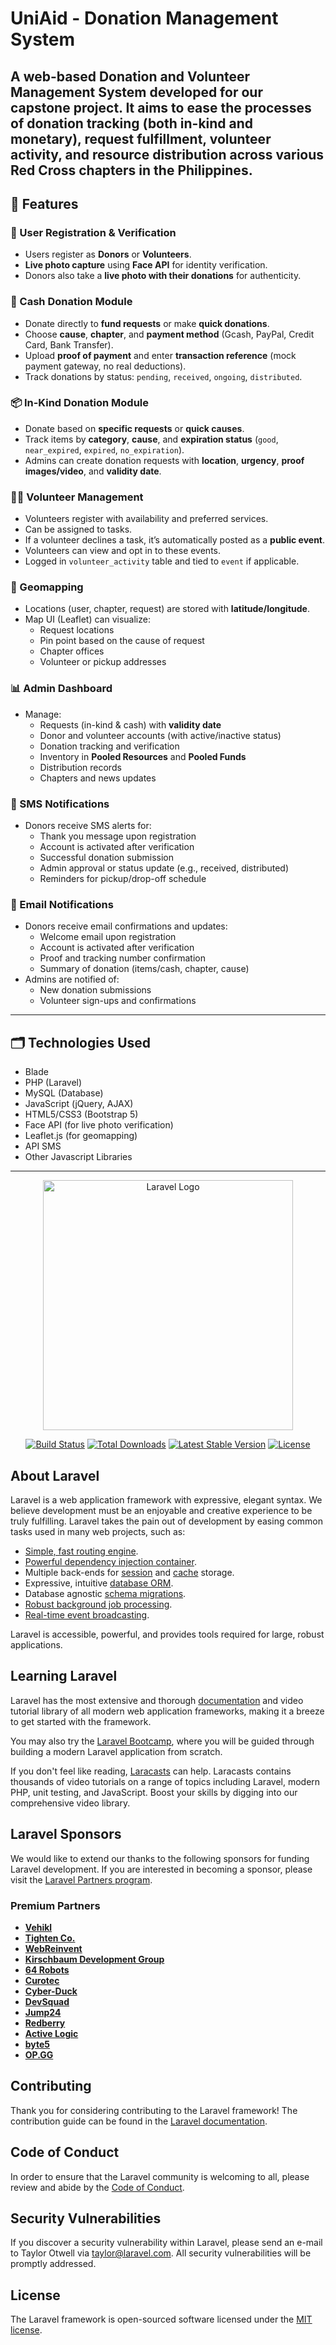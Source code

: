 # UniAid - Donation Management System

A web-based **Donation and Volunteer Management System** developed for our capstone project. It aims to ease the processes of donation tracking (both in-kind and monetary), request fulfillment, volunteer activity, and resource distribution across various Red Cross chapters in the Philippines.
---

## 📌 Features

### 🔐 User Registration & Verification
- Users register as **Donors** or **Volunteers**.
- **Live photo capture** using **Face API** for identity verification.
- Donors also take a **live photo with their donations** for authenticity.

### 💸 Cash Donation Module
- Donate directly to **fund requests** or make **quick donations**.
- Choose **cause**, **chapter**, and **payment method** (Gcash, PayPal, Credit Card, Bank Transfer).
- Upload **proof of payment** and enter **transaction reference** (mock payment gateway, no real deductions).
- Track donations by status: `pending`, `received`, `ongoing`, `distributed`.

### 📦 In-Kind Donation Module
- Donate based on **specific requests** or **quick causes**.
- Track items by **category**, **cause**, and **expiration status** (`good`, `near_expired`, `expired`, `no_expiration`).
- Admins can create donation requests with **location**, **urgency**, **proof images/video**, and **validity date**.

### 👨‍⚕️ Volunteer Management
- Volunteers register with availability and preferred services.
- Can be assigned to tasks.
- If a volunteer declines a task, it’s automatically posted as a **public event**.
- Volunteers can view and opt in to these events.
- Logged in `volunteer_activity` table and tied to `event` if applicable.

### 📍 Geomapping
- Locations (user, chapter, request) are stored with **latitude/longitude**.
- Map UI (Leaflet) can visualize:
  - Request locations
  - Pin point based on the cause of request
  - Chapter offices
  - Volunteer or pickup addresses

### 📊 Admin Dashboard
- Manage:
  - Requests (in-kind & cash) with **validity date**
  - Donor and volunteer accounts (with active/inactive status)
  - Donation tracking and verification
  - Inventory in **Pooled Resources** and **Pooled Funds**
  - Distribution records
  - Chapters and news updates


### 📱 SMS Notifications
- Donors receive SMS alerts for:
  - Thank you message upon registration
  - Account is activated after verification
  - Successful donation submission
  - Admin approval or status update (e.g., received, distributed)
  - Reminders for pickup/drop-off schedule

### 📧 Email Notifications
- Donors receive email confirmations and updates:
  - Welcome email upon registration
  - Account is activated after verification
  - Proof and tracking number confirmation
  - Summary of donation (items/cash, chapter, cause)
- Admins are notified of:
  - New donation submissions
  - Volunteer sign-ups and confirmations

---

## 🗂️ Technologies Used
- Blade
- PHP (Laravel) 
- MySQL (Database)
- JavaScript (jQuery, AJAX)
- HTML5/CSS3 (Bootstrap 5)
- Face API (for live photo verification)
- Leaflet.js (for geomapping)
- API SMS
- Other Javascript Libraries

---

<p align="center"><a href="https://laravel.com" target="_blank"><img src="https://raw.githubusercontent.com/laravel/art/master/logo-lockup/5%20SVG/2%20CMYK/1%20Full%20Color/laravel-logolockup-cmyk-red.svg" width="400" alt="Laravel Logo"></a></p>

<p align="center">
<a href="https://github.com/laravel/framework/actions"><img src="https://github.com/laravel/framework/workflows/tests/badge.svg" alt="Build Status"></a>
<a href="https://packagist.org/packages/laravel/framework"><img src="https://img.shields.io/packagist/dt/laravel/framework" alt="Total Downloads"></a>
<a href="https://packagist.org/packages/laravel/framework"><img src="https://img.shields.io/packagist/v/laravel/framework" alt="Latest Stable Version"></a>
<a href="https://packagist.org/packages/laravel/framework"><img src="https://img.shields.io/packagist/l/laravel/framework" alt="License"></a>
</p>

## About Laravel

Laravel is a web application framework with expressive, elegant syntax. We believe development must be an enjoyable and creative experience to be truly fulfilling. Laravel takes the pain out of development by easing common tasks used in many web projects, such as:

- [Simple, fast routing engine](https://laravel.com/docs/routing).
- [Powerful dependency injection container](https://laravel.com/docs/container).
- Multiple back-ends for [session](https://laravel.com/docs/session) and [cache](https://laravel.com/docs/cache) storage.
- Expressive, intuitive [database ORM](https://laravel.com/docs/eloquent).
- Database agnostic [schema migrations](https://laravel.com/docs/migrations).
- [Robust background job processing](https://laravel.com/docs/queues).
- [Real-time event broadcasting](https://laravel.com/docs/broadcasting).

Laravel is accessible, powerful, and provides tools required for large, robust applications.

## Learning Laravel

Laravel has the most extensive and thorough [documentation](https://laravel.com/docs) and video tutorial library of all modern web application frameworks, making it a breeze to get started with the framework.

You may also try the [Laravel Bootcamp](https://bootcamp.laravel.com), where you will be guided through building a modern Laravel application from scratch.

If you don't feel like reading, [Laracasts](https://laracasts.com) can help. Laracasts contains thousands of video tutorials on a range of topics including Laravel, modern PHP, unit testing, and JavaScript. Boost your skills by digging into our comprehensive video library.

## Laravel Sponsors

We would like to extend our thanks to the following sponsors for funding Laravel development. If you are interested in becoming a sponsor, please visit the [Laravel Partners program](https://partners.laravel.com).

### Premium Partners

- **[Vehikl](https://vehikl.com/)**
- **[Tighten Co.](https://tighten.co)**
- **[WebReinvent](https://webreinvent.com/)**
- **[Kirschbaum Development Group](https://kirschbaumdevelopment.com)**
- **[64 Robots](https://64robots.com)**
- **[Curotec](https://www.curotec.com/services/technologies/laravel/)**
- **[Cyber-Duck](https://cyber-duck.co.uk)**
- **[DevSquad](https://devsquad.com/hire-laravel-developers)**
- **[Jump24](https://jump24.co.uk)**
- **[Redberry](https://redberry.international/laravel/)**
- **[Active Logic](https://activelogic.com)**
- **[byte5](https://byte5.de)**
- **[OP.GG](https://op.gg)**

## Contributing

Thank you for considering contributing to the Laravel framework! The contribution guide can be found in the [Laravel documentation](https://laravel.com/docs/contributions).

## Code of Conduct

In order to ensure that the Laravel community is welcoming to all, please review and abide by the [Code of Conduct](https://laravel.com/docs/contributions#code-of-conduct).

## Security Vulnerabilities

If you discover a security vulnerability within Laravel, please send an e-mail to Taylor Otwell via [taylor@laravel.com](mailto:taylor@laravel.com). All security vulnerabilities will be promptly addressed.

## License

The Laravel framework is open-sourced software licensed under the [MIT license](https://opensource.org/licenses/MIT).
